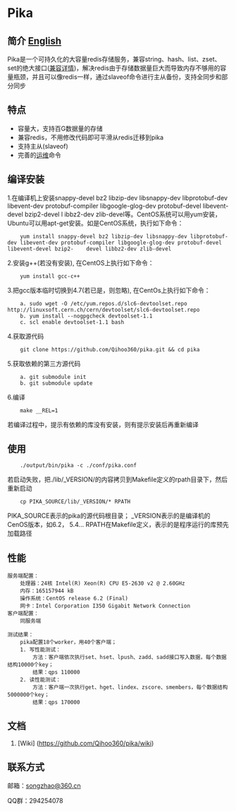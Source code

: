 # Pika
## 简介 [English](https://github.com/Qihoo360/pika/blob/master/README.md)
Pika是一个可持久化的大容量redis存储服务，兼容string、hash、list、zset、set的绝大接口([兼容详情](https://github.com/Qihoo360/pika/wiki/pika支持的redis接口及兼容情况))，解决redis由于存储数据量巨大而导致内存不够用的容量瓶颈，并且可以像redis一样，通过slaveof命令进行主从备份，支持全同步和部分同步

## 特点
* 容量大，支持百G数据量的存储
* 兼容redis，不用修改代码即可平滑从redis迁移到pika
* 支持主从(slaveof)
* 完善的[运维](https://github.com/Qihoo360/pika/wiki/pika的一些管理命令方式说明)命令

## 编译安装

1.在编译机上安装snappy-devel bz2 libzip-dev libsnappy-dev libprotobuf-dev libevent-dev protobuf-compiler libgoogle-glog-dev protobuf-devel libevent-devel bzip2-devel l ibbz2-dev zlib-devel等。CentOS系统可以用yum安装，Ubuntu可以用apt-get安装。如是CentOS系统，执行如下命令：

```
    yum install snappy-devel bz2 libzip-dev libsnappy-dev libprotobuf-dev libevent-dev protobuf-compiler libgoogle-glog-dev protobuf-devel libevent-devel bzip2-    devel libbz2-dev zlib-devel
```

2.安装g++(若没有安装), 在CentOS上执行如下命令：

```
    yum install gcc-c++
```

3.把gcc版本临时切换到4.7(若已是，则忽略), 在CentOs上执行如下命令：

```
	a. sudo wget -O /etc/yum.repos.d/slc6-devtoolset.repo http://linuxsoft.cern.ch/cern/devtoolset/slc6-devtoolset.repo
	b. yum install --nogpgcheck devtoolset-1.1
	c. scl enable devtoolset-1.1 bash
```
4.获取源代码

```
	git clone https://github.com/Qihoo360/pika.git && cd pika
```
5.获取依赖的第三方源代码

```
	a. git submodule init
	b. git submodule update
```

6.编译

```
	make __REL=1
```
若编译过程中，提示有依赖的库没有安装，则有提示安装后再重新编译

## 使用
```
	./output/bin/pika -c ./conf/pika.conf
```
若启动失败，把./lib/_VERSION/的内容拷贝到Makefile定义的rpath目录下，然后重新启动

```
	cp PIKA_SOURCE/lib/_VERSION/* RPATH
```
PIKA_SOURCE表示的pika的源代码根目录；
_VERSION表示的是编译机的CenOS版本，如6.2， 5.4...
RPATH在Makefile定义，表示的是程序运行的库预先加载路径

## 性能
```
服务端配置：
	处理器：24核 Intel(R) Xeon(R) CPU E5-2630 v2 @ 2.60GHz
	内存：165157944 kB
	操作系统：CentOS release 6.2 (Final)
	网卡：Intel Corporation I350 Gigabit Network Connection
客户端配置：
	同服务端
	
测试结果：
	pika配置18个worker，用40个客户端；
	1. 写性能测试：
		方法：客户端依次执行set、hset、lpush、zadd、sadd接口写入数据，每个数据结构10000个key；
		结果：qps 110000
	2. 读性能测试：
		方法：客户端一次执行get、hget、lindex、zscore、smembers，每个数据结构5000000个key；
		结果：qps 170000
```
## 文档
1. [Wiki] (https://github.com/Qihoo360/pika/wiki)

## 联系方式
邮箱：songzhao@360.cn

QQ群：294254078

